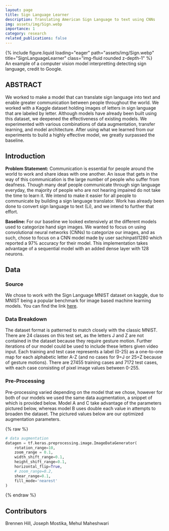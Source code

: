 ```yaml
---
layout: page
title: Sign Language Learner
description: Translating American Sign Language to text using CNNs
img: assets/img/Sign.webp
importance: 1
category: research
related_publications: false
---
```


<div class="row">
    <div class="col-sm mt-3 mt-md-0">
        {% include figure.liquid loading="eager" path="assets/img/Sign.webp" title="SignLanguageLearner" class="img-fluid rounded z-depth-1" %}
    </div>
</div>
<div class="caption">
    An example of a computer vision model interpretting detecting sign language, credit to Google.
</div>

## ABSTRACT

We worked to make a model that can translate sign language into text and enable greater communication between people throughout the world. We worked with a Kaggle dataset holding images of letters in sign language that are labeled by letter. Although models have already been built using this dataset, we deepened the effectiveness of existing models. We experimented with various combinations of data augmentation, transfer learning, and model architecture. After using what we learned from our experiments to build a highly effective model, we greatly surpassed the baseline.

## Introduction

**Problem Statement:** Communication is essential for people around the world to work and share ideas with one another. An issue that gets in the way of this communication is the large number of people who suffer from deafness. Though many deaf people communicate through sign language everyday, the majority of people who are not hearing impaired do not take the time to learn it. We intend to make it easier for all people to communicate by building a sign language translator. Work has already been done to convert sign language to text (Li), and we intend to further that effort.

**Baseline:** For our baseline we looked extensively at the different models used to categorize hand sign images. We wanted to focus on using convolutional neural networks (CNNs) to categorize our images, and as such, chose to focus on a CNN model made by user sachinpatil1280 which reported a 97% accuracy for their model. This implementation takes advantage of a sequential model with an added dense layer with 128 neurons.

## Data

### Source

We chose to work with the Sign Language MNIST dataset on kaggle, due to MNIST being a popular benchmark for image based machine learning models. You can find the link [here](https://www.kaggle.com/datasets/datamunge/sign-language-mnist).

### Data Breakdown

The dataset format is patterned to match closely with the classic MNIST.
There are 24 classes on this test set, as the letters J and Z are not contained in the dataset because they require gesture motion. Further iterations of our model could be used to include these letters given video input.
Each training and test case represents a label (0-25) as a one-to-one map for each alphabetic letter A-Z (and no cases for 9=J or 25=Z because of gesture motions).
There are 27455 training cases and 7172 test cases, with each case consisting of pixel image values between 0-255.

### Pre-Processing

Pre-processing varied depending on the model that we chose, however for both of our models we used the same data augmentation, a snippet of which is provided below. Model A and C take advantage of the parameters pictured below, whereas model B uses double each value in attempts to broaden the dataset. The pictured values below are our optimized augmentation parameters.

{% raw %}

```python
# data augmentation
datagen = tf.keras.preprocessing.image.ImageDataGenerator(
    rotation_range=10,
    zoom_range = 0.1,
    width_shift_range=0.1,
    height_shift_range=0.1,
    horizontal_flip=True,
    # zoom_range=0.2,
    shear_range=0.1,
    fill_mode='nearest'
)
```

{% endraw %}

## Contributors

Brennen Hill, Joseph Mostika, Mehul Maheshwari
